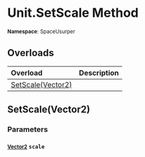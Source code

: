 # Unit.SetScale Method

<small>**Namespace**: SpaceUsurper</small>

## Overloads

<div markdown="1" class="member-table">

| Overload | Description |
| :------- | ----------- |
| [SetScale(Vector2)](#Vector2_) |  | 

</div>

## SetScale(Vector2)
### Parameters
#### <small>[Vector2](https://docs.unity3d.com/ScriptReference/Vector2.html)</small> `scale`

